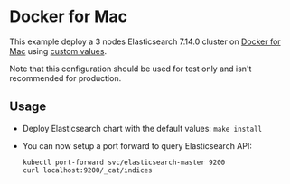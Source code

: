 # Docker for Mac

This example deploy a 3 nodes Elasticsearch 7.14.0 cluster on [Docker for Mac][]
using [custom values][].

Note that this configuration should be used for test only and isn't recommended
for production.


## Usage

* Deploy Elasticsearch chart with the default values: `make install`

* You can now setup a port forward to query Elasticsearch API:

  ```
  kubectl port-forward svc/elasticsearch-master 9200
  curl localhost:9200/_cat/indices
  ```


[custom values]: https://github.com/elastic/helm-charts/tree/7.14/elasticsearch/examples/docker-for-mac/values.yaml
[docker for mac]: https://docs.docker.com/docker-for-mac/kubernetes/
